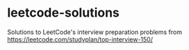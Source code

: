 # leetcode-solutions
Solutions to LeetCode's interview preparation problems from https://leetcode.com/studyplan/top-interview-150/
